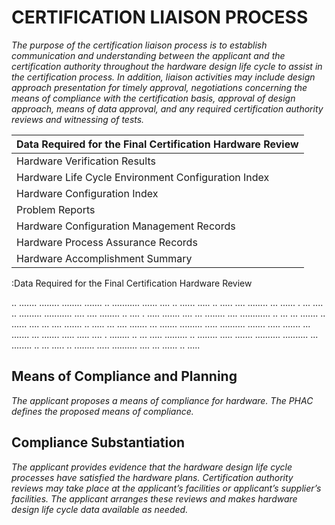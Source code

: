# CERTIFICATION LIAISON PROCESS

*The purpose of the certification liaison process is to establish communication and understanding between the applicant and the certification authority throughout the hardware design life cycle to assist in the certification process. In addition, liaison activities may include design approach presentation for timely approval, negotiations concerning the means of compliance with the certification basis, approval of design approach, means of data approval, and any required certification authority reviews and witnessing of tests.*

| Data Required for the Final Certification Hardware Review |
|:----------------------------------------------------------|
| Hardware Verification Results                             |
| Hardware Life Cycle Environment Configuration Index       |
| Hardware Configuration Index                              |
| Problem Reports                                           |
| Hardware Configuration Management Records                 |
| Hardware Process Assurance Records                        |
| Hardware Accomplishment Summary                           |
:Data Required for the Final Certification Hardware Review

.. ....... ........ ........ ....... .. ........... ...... .... .. ...... ..... .. ..... .... ........ ... ...... . ... .... .. ......... ........... .... .... ........ .. .... . ..... ....... .... ... ........ .... ............ .. ... ... ....... .. ...... .... ... .... ....... .. ..... ... .... ....... ... ....... ......... ..... .......... ....... ..... ....... ... ....... ... ....... ..... ..... .... . ........ .. ... ..... ......... .. ........ ..... ....... .......... .......... ... ........ .. ... ..... .. ........ ..... .......... .... ... ...... .. .....

## Means of Compliance and Planning

*The applicant proposes a means of compliance for hardware. The PHAC defines the proposed means of compliance.*

## Compliance Substantiation

*The applicant provides evidence that the hardware design life cycle processes have satisfied the hardware plans. Certification authority reviews may take place at the applicant’s facilities or applicant’s supplier’s facilities. The applicant arranges these reviews and makes hardware design life cycle data available as needed.*
